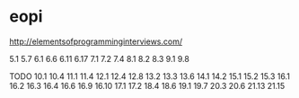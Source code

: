 # eopi
http://elementsofprogramminginterviews.com/


5.1 5.7
6.1 6.6 6.11 6.17
7.1 7.2 7.4
8.1 8.2 8.3
9.1 9.8


TODO
10.1 10.4
11.1 11.4
12.1 12.4 12.8
13.2 13.3 13.6
14.1 14.2
15.1 15.2 15.3
16.1 16.2 16.3 16.4 16.6 16.9 16.10
17.1 17.2
18.4 18.6
19.1 19.7
20.3 20.6
21.13 21.15
